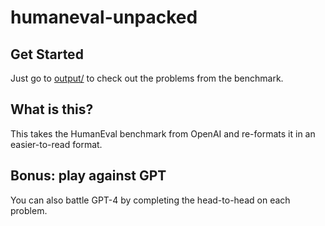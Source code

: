 # humaneval-unpacked

## Get Started

Just go to [output/](https://github.com/huyouare/humaneval-unpacked/tree/main/output) to check out the problems from the benchmark.

## What is this?

This takes the HumanEval benchmark from OpenAI and re-formats it in an easier-to-read format.

## Bonus: play against GPT

You can also battle GPT-4 by completing the head-to-head on each problem.
